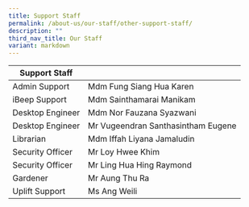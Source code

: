 ```yaml
---
title: Support Staff
permalink: /about-us/our-staff/other-support-staff/
description: ""
third_nav_title: Our Staff
variant: markdown
---
```

| Support Staff | |
| -------- | -------- |
| Admin Support | Mdm Fung Siang Hua Karen   |   |
| iBeep Support   | Mdm Sainthamarai Manikam   |     |
| Desktop Engineer   | Mdm Nor Fauzana Syazwani   |     |
| Desktop Engineer   | Mr Vugeendran Santhasintham Eugene   |     |
| Librarian   | Mdm Iffah Liyana Jamaludin   |     |
| Security Officer   | Mr Loy Hwee Khim   |     |
| Security Officer  | Mr Ling Hua Hing Raymond   |     |
| Gardener   | Mr Aung Thu Ra   |     |
| Uplift Support   | Ms Ang Weili   |     |